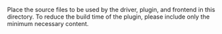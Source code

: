 Place the source files to be used by the driver, plugin, and frontend in this directory.
To reduce the build time of the plugin, please include only the minimum necessary content.
